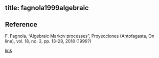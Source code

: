title: fagnola1999algebraic 
---

## Reference

F. Fagnola, “Algebraic Markov processes”, Proyecciones (Antofagasta, On line), vol. 18, no. 3, pp. 13-28, 2018 (1999?)


[link](https://www.revistaproyecciones.cl/index.php/proyecciones/article/view/2817)
